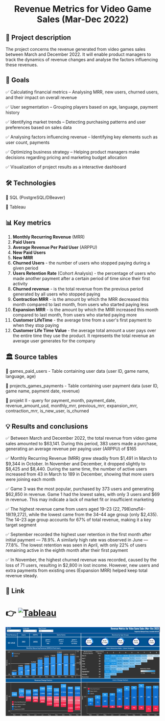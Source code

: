 <h1 align="center">Revenue Metrics for Video Game Sales (Mar-Dec 2022)</h1>

## 📝 Project description

The project concerns the revenue generated from video games sales between March and December 2022. It will enable product managers to track the dynamics of revenue changes and analyse the factors influencing these revenues.

## 🎯 Goals

✅ Calculating financial metrics – Analysing MRR, new users, churned users, and their impact on overall revenue

✅ User segmentation – Grouping players based on age, language, payment history

✅ Identifying market trends – Detecting purchasing patterns and user preferences based on sales data

✅ Analysing factors influencing revenue – Identifying key elements such as user count, payments

✅ Optimizing business strategy – Helping product managers make decisions regarding pricing and marketing budget allocation

✅ Visualization of project results as a interactive dashboard


## 🛠 Technologies

🔹 SQL (PostgreSQL/DBeaver)

🔹 Tableau 


## 📊 Key metrics

1. **Monthly Recurring Revenue** (MRR) 
2. **Paid Users**
3. **Average Revenue Per Paid User** (ARPPU)
4. **New Paid Users**
5. **New MRR**
6. **Churned Users** - the number of users who stopped paying during a given period
7. **Users Retention Rate** (Cohort Analysis) - the percentage of users who made another payment after a certain period of time since their first activity
8. **Churned revenue** - is the total revenue from the previous period generated by all users who stopped paying
9. **Contraction MRR** - is the amount by which the MRR decreased this month compared to last month, from users who started paying less
10. **Expansion MRR** - is the amount by which the MRR increased this month compared to last month, from users who started paying more
11. **Customer LifeTime** - the average time from a user's first payment to when they stop paying
12. **Customer Life Time Value** - the average total amount a user pays over the entire time they use the product. It represents the total revenue an average user generates for the company 

## 🏛 Source tables

📌 games_paid_users - Table containing user data (user ID, game name, language, age)

📌 projects_games_payments - Table containing user payment data (user ID, game name, payment date, revenue)

📌 projekt II - query for payment_month, payment_date, revenue_amount_usd, monthly_mrr, previous_mrr, expansion_mrr, contraction_mrr, is_new_user, 
  is_churned


## 💡 Results and conclusions

✅ Between March and December 2022, the total revenue from video game sales amounted to $63,141. During this period, 383 users made a purchase, generating an average revenue per paying user (ARPPU) of $165

✅ Monthly Recurring Revenue (MRR) grew steadily from $1,491 in March to $9,344 in October. In November and December, it dropped slightly to $8,425 and $8,440. During the same time, the number of active users increased from 43 in March to 189 in December, showing that more users were joining each month

✅ Game 3 was the most popular, purchased by 373 users and generating $62,850 in revenue. Game 1 had the lowest sales, with only 3 users and $69 in revenue. This may indicate a lack of market fit or insufficient marketing

✅ The highest revenue came from users aged 19–23 ($22,798) and 14–18 ($19,272), while the lowest came from the 34–44 age group (only $2,435). The 14–23 age group accounts for 67% of total revenue, making it a key target segment

✅ September recorded the highest user retention in the first month after initial payment — 78.9%. A similarly high rate was observed in June — 77.8%. The lowest retention was seen in April, with only 22% of users remaining active in the eighth month after their first payment

✅ In November, the highest churned revenue was recorded, caused by the loss of 71 users, resulting in $2,800 in lost income. However, new users and extra payments from existing ones (Expansion MRR) helped keep total revenue steady.
 

## 🔗 Link

# 👉   [![Tableau](https://img.shields.io/badge/Tableau-Dashboard-blue)](https://public.tableau.com/views/RevenuemetricsGAMESALES/RevenueMetrics_1?:language=en-GB&:sid=&:redirect=auth&:display_count=n&:origin=viz_share_link)

![Opis](https://github.com/KatarzynaKrauza/Project-Revenue-metrics/blob/main/Revenue%20Metrics%20Game%20Sales%202022.png)
